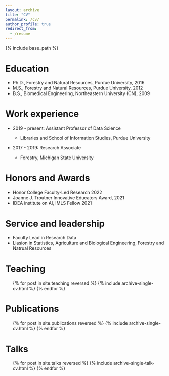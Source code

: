 ```yaml
---
layout: archive
title: "CV"
permalink: /cv/
author_profile: true
redirect_from:
  - /resume
---
```


{% include base_path %}

Education
======
* Ph.D., Forestry and Natural Resources, Purdue University, 2016
* M.S., Forestry and Natural Resources, Purdue University, 2012
* B.S., Biomedical Engineering, Northeastern University (CN), 2009

Work experience
======
* 2019 - present: Assistant Professor of Data Science
  * Libraries and School of Information Studies, Purdue University
  
* 2017 - 2019: Research Associate
  * Forestry, Michigan State University

  
Honors and Awards
======
* Honor College Faculty-Led Research 2022
* Joanne J. Troutner Innovative Educators Award, 2021
* IDEA institute on AI, IMLS Fellow 2021

Service and leadership
======
* Faculty Lead in Research Data
* Liasion in Statistics, Agriculture and Biological Engineering, Forestry and Natrual Resources

Teaching
======
  <ul>{% for post in site.teaching reversed %}
    {% include archive-single-cv.html %}
  {% endfor %}</ul>
  

Publications
======
  <ul>{% for post in site.publications reversed  %}
    {% include archive-single-cv.html %}
  {% endfor %}</ul>
  
Talks
======
  <ul>{% for post in site.talks reversed  %}
    {% include archive-single-talk-cv.html %}
  {% endfor %}</ul>
  

